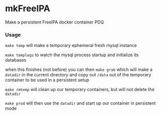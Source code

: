 # mkFreeIPA
Make a persistent FreeIPA docker container PDQ


### Usage
`make temp` will make a temporary ephemeral fresh mysql instance

`make templogs` to watch the mysql process startup and initialize its databases

when this finishes (not before) you can then
`make grab` which will make a `datadir` in the current directory and copy out `/data` out
of the temporary container to be used in a persistent setup

`make rmtemp` will clean up our temporary containers, but will not delete the `datadir`

`make prod` will then use the `datadir` and start up our container in persistent mode
